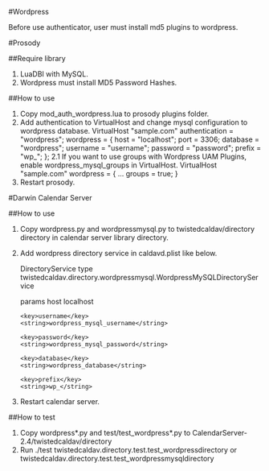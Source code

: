 #Wordpress

Before use authenticator, user must install md5 plugins to wordpress.

#Prosody

##Require library

 1. LuaDBI with MySQL.
 2. Wordpress must install MD5 Password Hashes.

##How to use

 1. Copy mod_auth_wordpress.lua to prosody plugins folder.
 2. Add authentication to VirtualHost and change mysql configuration to wordpress database.
    VirtualHost "sample.com"
      authentication = "wordpress";
      wordpress = {
        host = "localhost";
        port = 3306;
        database = "wordpress";
        username = "username";
        password = "password";
        prefix = "wp_";
      };
   2.1 If you want to use groups with Wordpress UAM Plugins, enable wordpress_mysql_groups in VirtualHost.
    VirtualHost "sample.com"
      wordpress = {
        ...
        groups = true;
      }
  3. Restart prosody.
     

#Darwin Calendar Server

##How to use

 1. Copy wordpress.py and wordpressmysql.py to twistedcaldav/directory directory in calendar server library directory.
 2. Add wordpress directory service in caldavd.plist like below. 
    <!-- WordPress MySQL Directory Service -->
    <key>DirectoryService</key>
    <dict>
      <key>type</key>
      <string>twistedcaldav.directory.wordpressmysql.WordpressMySQLDirectoryService</string>

      <key>params</key>
      <dict>
        <key>host</key>
        <string>localhost</string>

        <key>username</key>
        <string>wordpress_mysql_username</string>

        <key>password</key>
        <string>wordpress_mysql_password</string>

        <key>database</key>
        <string>wordpress_database</string>

        <key>prefix</key>
        <string>wp_</string>
      </dict>
    </dict>
 3. Restart calendar server.

##How to test

 1. Copy wordpress*.py and test/test_wordpress*.py to CalendarServer-2.4/twistedcaldav/directory
 2. Run ./test twistedcaldav.directory.test.test_wordpressdirectory or twistedcaldav.directory.test.test_wordpressmysqldirectory


